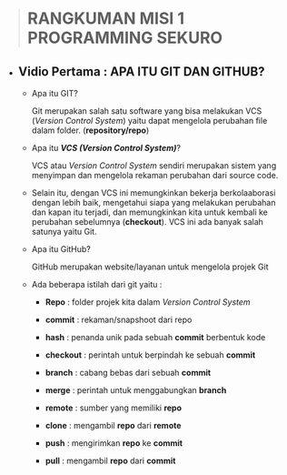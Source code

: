 > # RANGKUMAN MISI 1 PROGRAMMING SEKURO 


* ## Vidio Pertama : APA ITU GIT DAN GITHUB?

    - Apa itu GIT?
    
        Git merupakan salah satu software yang bisa melakukan VCS (*Version Control System*) yaitu dapat mengelola perubahan file dalam folder. (**repository/repo**)

    - Apa itu ***VCS (Version Control System)***?

        VCS atau *Version Control System* sendiri merupakan sistem yang menyimpan dan mengelola rekaman perubahan dari source code. 

    - Selain itu, dengan VCS ini memungkinkan bekerja berkolaaborasi dengan lebih baik, mengetahui siapa yang melakukan perubahan dan kapan itu terjadi, dan memungkinkan kita untuk kembali ke perubahan sebelumnya (**checkout**). VCS ini ada banyak salah satunya yaitu Git.

    - Apa itu GitHub?
    
        GitHub merupakan website/layanan untuk  mengelola projek Git

    - Ada beberapa istilah dari git yaitu :

        * **Repo** : folder projek kita dalam *Version Control System*

        * **commit** : rekaman/snapshoot dari repo

        * **hash** : penanda unik pada sebuah **commit** berbentuk kode

        * **checkout** : perintah untuk berpindah ke sebuah **commit**

        * **branch** : cabang bebas dari sebuah **commit**

        * **merge** : perintah untuk menggabungkan **branch**

        * **remote** : sumber yang memiliki **repo**

        * **clone** : mengambil **repo** dari **remote**

        * **push** : mengirimkan **repo** ke **commit**

        * **pull** : mengambil **repo** dari **commit**